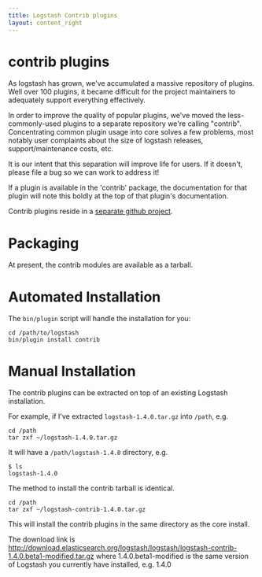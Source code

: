```yaml
---
title: Logstash Contrib plugins
layout: content_right
---
```


# contrib plugins

As logstash has grown, we've accumulated a massive repository of plugins. Well
over 100 plugins, it became difficult for the project maintainers to adequately
support everything effectively.

In order to improve the quality of popular plugins, we've moved the
less-commonly-used plugins to a separate repository we're calling "contrib".
Concentrating common plugin usage into core solves a few problems, most notably
user complaints about the size of logstash releases, support/maintenance costs,
etc.

It is our intent that this separation will improve life for users. If it
doesn't, please file a bug so we can work to address it!

If a plugin is available in the 'contrib' package, the documentation for that
plugin will note this boldly at the top of that plugin's documentation.

Contrib plugins reside in a [separate github project](https://github.com/elasticsearch/logstash-contrib).

# Packaging

At present, the contrib modules are available as a tarball.

# Automated Installation

The `bin/plugin` script will handle the installation for you:

    cd /path/to/logstash
    bin/plugin install contrib

# Manual Installation

The contrib plugins can be extracted on top of an existing Logstash installation. 

For example, if I've extracted `logstash-1.4.0.tar.gz` into `/path`, e.g.
 
    cd /path
    tar zxf ~/logstash-1.4.0.tar.gz

It will have a `/path/logstash-1.4.0` directory, e.g.

    $ ls
    logstash-1.4.0

The method to install the contrib tarball is identical.

    cd /path
    tar zxf ~/logstash-contrib-1.4.0.tar.gz

This will install the contrib plugins in the same directory as the core install.

The download link is http://download.elasticsearch.org/logstash/logstash/logstash-contrib-1.4.0.beta1-modified.tar.gz
where 1.4.0.beta1-modified is the same version of Logstash you currently have installed, e.g. 1.4.0
